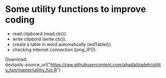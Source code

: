 # Some utility functions  to improve coding
* read clipboard (read.cb()).
* write clipbord (write.cb()).
* create a table in word automatically (wdTable()).
* checking internet connection (ping_IP()).



Download: 
devtools::source_url("https://raw.githubusercontent.com/ahadalizadeh/utility_fun/master/utility_fun.R")

